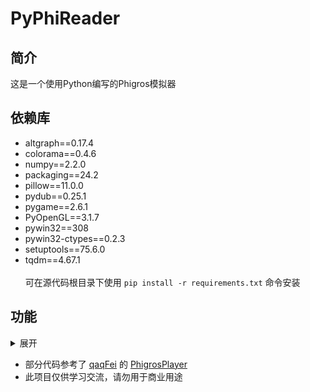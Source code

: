 # PyPhiReader
## 简介
这是一个使用Python编写的Phigros模拟器



## 依赖库
- altgraph==0.17.4
- colorama==0.4.6
- numpy==2.2.0
- packaging==24.2
- pillow==11.0.0
- pydub==0.25.1
- pygame==2.6.1
- PyOpenGL==3.1.7
- pywin32==308
- pywin32-ctypes==0.2.3
- setuptools==75.6.0
- tqdm==4.67.1
<br/><br/>
可在源代码根目录下使用 `pip install -r requirements.txt` 命令安装

## 功能

<details>
<summary>展开</summary>

- [x] 为已实现
- [ ] 为未实现
<br/><br/>
- [x] Phigros官谱
  - [x] formatVersion
    - [ ] 1
    - [x] 3
    - [ ] 其它
  - [ ] offset
  - [x] 谱面读取
  - [x] 判定线
    - [x] 生成
    - [x] 事件读取及处理
  - [x] Notes
    - [x] Tap
    - [x] Drag
    - [x] Hold
    - [x] Flick
- [ ] RPE
  - [x] 谱面读取
  - [ ] 判定线
    - [ ] 生成
    - [ ] 事件读取及处理
  - [ ] Notes
    - [ ] Tap
    - [ ] Drag
    - [ ] Hold
    - [ ] Flick
- [x] 渲染视频
  - [x] 背景音乐
  - [x] 视频画面
  - [ ] 打击音效
</details>

- 部分代码参考了 [qaqFei](https://github.com/qaqFei) 的 [PhigrosPlayer](https://github.com/qaqFei/PhigrosPlayer)
- 此项目仅供学习交流，请勿用于商业用途